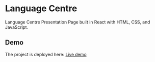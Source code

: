 # Language Centre
Language Centre Presentation Page built in React with HTML, CSS, and JavaScript.
## Demo 
The project is deployed here: [Live demo](https://cambridge-elite-english.netlify.app/)
